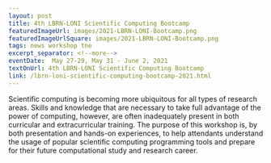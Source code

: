 ```yaml
---
layout: post
title: 4th LBRN-LONI Scientific Computing Bootcamp
featuredImageUrl: images/2021-LBRN-LONI-Bootcamp.png
featuredImageUrlSquare: images/2021-LBRN-LONI-Bootcamp.png
tags: news workshop tne
excerpt_separator: <!--more-->
eventDate:  May 27-29, May 31 - June 2, 2021
textOnUrl: 4th LBRN-LONI Scientific Computing Bootcamp
link: /lbrn-loni-scientific-computing-bootcamp-2021.html
---
```

<p>Scientific computing is becoming more ubiquitous for all types of research areas. Skills and knowledge that are necessary to take full advantage of the power of computing, however, are often inadequately present in both curricular and extracurricular training. The purpose of this workshop is, by both presentation and hands-on experiences, to help attendants understand the usage of popular scientific computing programming tools and prepare for their future computational study and research career.
</p>
